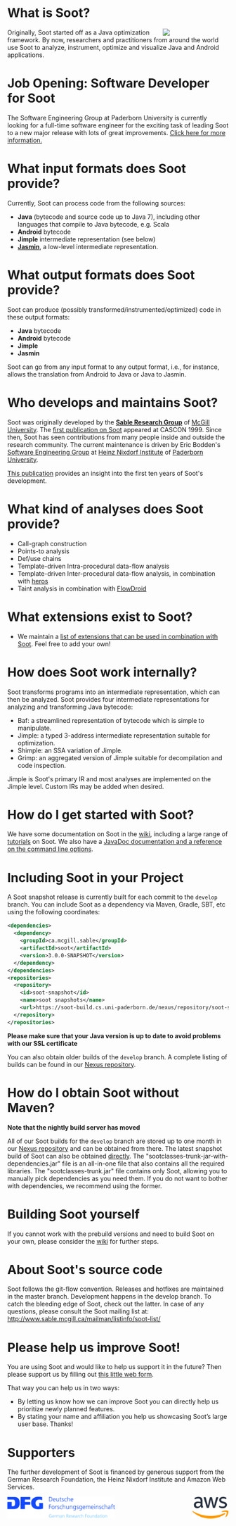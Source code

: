 # What is Soot?

<img align="right" src="http://sable.github.io/soot/logo/soot-logo.png" width="150">

Originally, Soot started off as a Java optimization framework. By now, researchers and practitioners from around the world use Soot to analyze, instrument, optimize and visualize Java and Android applications.

# Job Opening: Software Developer for Soot

The Software Engineering Group at Paderborn University is currently looking for a full-time software engineer for the exciting task of leading Soot to a new major release with lots of great improvements. [Click here for more information.](https://www.hni.uni-paderborn.de/fileadmin/Fachgruppen/Softwaretechnik/Stellenangebote/Kennziffer3997Englisch.pdf)

# What input formats does Soot provide?

Currently, Soot can process code from the following sources:

* **Java** (bytecode and source code up to Java 7), including other languages that compile to Java bytecode, e.g. Scala
* **Android** bytecode
* **Jimple** intermediate representation (see below)
* [**Jasmin**](https://github.com/Sable/jasmin/), a low-level intermediate representation.

# What output formats does Soot provide?

Soot can produce (possibly transformed/instrumented/optimized) code in these output formats:

* **Java** bytecode
* **Android** bytecode
* **Jimple**
* **Jasmin**

Soot can go from any input format to any output format, i.e., for instance, allows the translation from Android to Java or Java to Jasmin.

# Who develops and maintains Soot?

Soot was originally developed by the [**Sable Research Group**](http://www.sable.mcgill.ca/soot/) of [McGill University](http://www.mcgill.ca/). The [first publication on Soot](resources/sable-paper-1999-1.pdf) appeared at CASCON 1999. Since then, Soot has seen contributions from many people inside and outside the research community. 
The current maintenance is driven by Eric Bodden's [Software Engineering Group](https://www.hni.uni-paderborn.de/en/software-engineering/) at [Heinz Nixdorf Institute](https://www.hni.uni-paderborn.de/) of [Paderborn University](https://www.uni-paderborn.de/).

[This publication](resources/lblh11soot.pdf) provides an insight into the first ten years of Soot's development.

# What kind of analyses does Soot provide?

* Call-graph construction
* Points-to analysis
* Def/use chains
* Template-driven Intra-procedural data-flow analysis
* Template-driven Inter-procedural data-flow analysis, in combination with [heros](https://github.com/Sable/heros)
* Taint analysis in combination with [FlowDroid](https://blogs.uni-paderborn.de/sse/tools/flowdroid/)

# What extensions exist to Soot?

* We maintain a [list of extensions that can be used in combination with Soot](https://github.com/Sable/soot/wiki/Extensions-to-Soot). Feel free to add your own!

# How does Soot work internally?

Soot transforms programs into an intermediate representation, which can then be analyzed.
Soot provides four intermediate representations for analyzing and transforming Java bytecode:

* Baf: a streamlined representation of bytecode which is simple to manipulate.
* Jimple: a typed 3-address intermediate representation suitable for optimization.
* Shimple: an SSA variation of Jimple.
* Grimp: an aggregated version of Jimple suitable for decompilation and code inspection.

Jimple is Soot's primary IR and most analyses are implemented on the Jimple level. Custom IRs may be added when desired.

# How do I get started with Soot?

We have some documentation on Soot in the [wiki](https://github.com/Sable/soot/wiki), including a large range of [tutorials](https://github.com/Sable/soot/wiki/Tutorials) on Soot. We also have a [JavaDoc documentation and a reference on the command line options](https://github.com/Sable/soot/wiki/Options-and-JavaDoc).

# Including Soot in your Project

A Soot snapshot release is currently built for each commit to the `develop` branch. You can include Soot as 
a dependency via Maven, Gradle, SBT, etc using the following coordinates:


```.xml
<dependencies>
  <dependency>
    <groupId>ca.mcgill.sable</groupId>
    <artifactId>soot</artifactId>
    <version>3.0.0-SNAPSHOT</version>
  </dependency>
</dependencies>
<repositories>
  <repository>
    <id>soot-snapshot</id>
    <name>soot snapshots</name>
    <url>https://soot-build.cs.uni-paderborn.de/nexus/repository/soot-snapshot/</url>
  </repository>
</repositories>	

```

**Please make sure that your Java version is up to date to avoid problems with our SSL certificate**

You can also obtain older builds of the `develop` branch. A complete listing of builds can be found in our [Nexus repository](https://soot-build.cs.uni-paderborn.de/nexus/#browse/browse/components:soot-snapshot).

# How do I obtain Soot without Maven?

**Note that the nightly build server has moved**

All of our Soot builds for the `develop` branch are stored up to one month in our [Nexus repository](https://soot-build.cs.uni-paderborn.de/nexus/#browse/browse/components:soot-snapshot) and can be obtained from there.
The latest snapshot build of Soot can also be obtained [directly](https://soot-build.cs.uni-paderborn.de/public/origin/develop/soot/soot-develop/build/). The "sootclasses-trunk-jar-with-dependencies.jar" file is an all-in-one file that also contains all the required libraries. The "sootclasses-trunk.jar" file contains only Soot, allowing you to manually pick dependencies as you need them. If you do not want to bother with dependencies, we recommend using the former.

# Building Soot yourself

If you cannot work with the prebuild versions and need to build Soot on your own, please consider the [wiki](https://github.com/Sable/soot/wiki/Building-Soot-from-the-Command-Line-(Recommended)) for further steps.

# About Soot's source code

Soot follows the git-flow convention. Releases and hotfixes are maintained in the master branch.
Development happens in the develop branch. To catch the bleeding edge of Soot, check out the latter.
In case of any questions, please consult the Soot
mailing list at: http://www.sable.mcgill.ca/mailman/listinfo/soot-list/

# Please help us improve Soot!
You are using Soot and would like to help us support it in the future? Then please support us by filling out [this little web form](https://goo.gl/forms/rk1oSxFIxAH0xaf52).

That way you can help us in two ways:
* By letting us know how we can improve Soot you can directly help us prioritize newly planned features.
* By stating your name and affiliation you help us showcasing Soot’s large user base.
Thanks!

# Supporters

The further development of Soot is financed by generous support from the German Research Foundation, the Heinz Nixdorf Institute and Amazon Web Services.

<img align="left" src="images/dfg_logo_englisch_blau_en.jpg" height="50">
<img align="right" src="images/200px-Amazon_Web_Services_Logo.svg.png" height="50">

